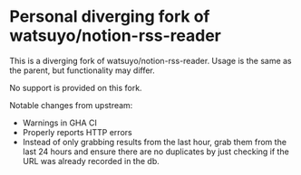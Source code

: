# Personal diverging fork of watsuyo/notion-rss-reader

This is a diverging fork of watsuyo/notion-rss-reader. Usage is the same as the parent, but functionality may differ.

No support is provided on this fork.

Notable changes from upstream:

- Warnings in GHA CI
- Properly reports HTTP errors
- Instead of only grabbing results from the last hour, grab them from the last 24 hours and ensure there are no duplicates by just checking if the URL was already recorded in the db.